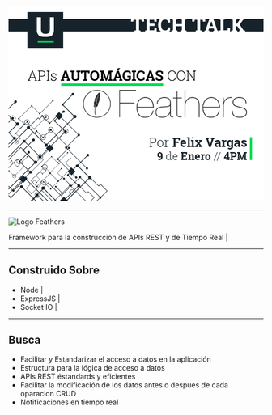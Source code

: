 ![invitacion_feathers](.\presentacion\invitacion_feathers.png)

---

![Logo Feathers](https://feathersjs.com/img/feathers-logo-wide.png)

Framework para la construcción de APIs REST y de Tiempo Real |

---

## Construido Sobre

* Node |
* ExpressJS |
* Socket IO |

---

## Busca

* Facilitar y Estandarizar el acceso a datos en la aplicación
* Estructura para la lógica de acceso a datos
* APIs REST éstandards y eficientes
* Facilitar la modificación de los datos antes o despues de cada oparacion CRUD
* Notificaciones en tiempo real
